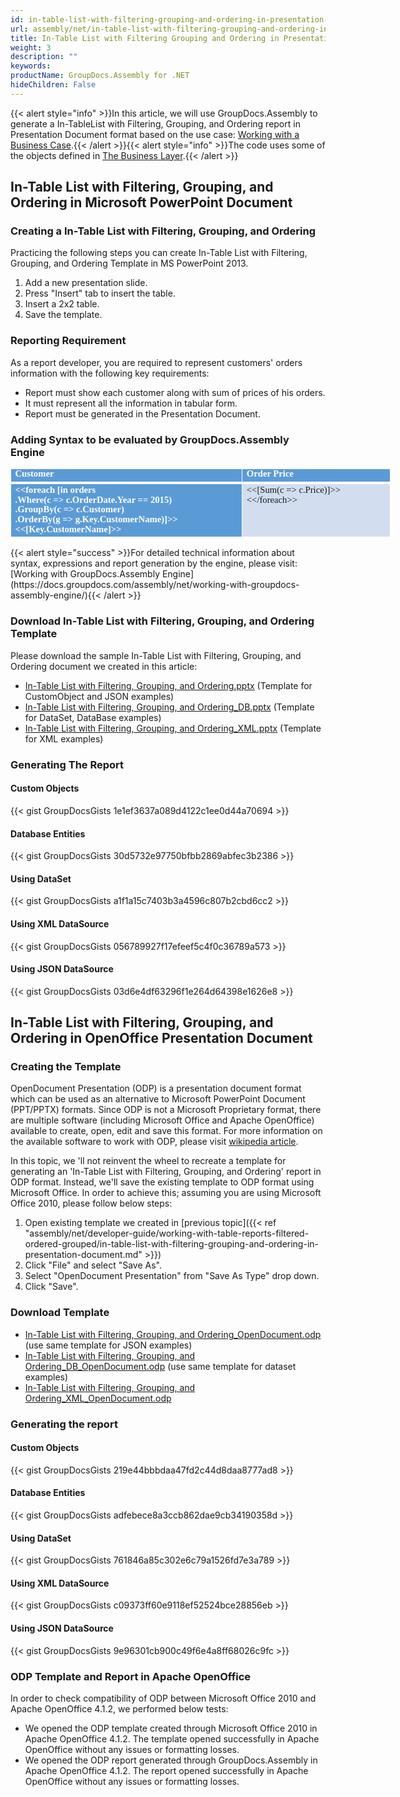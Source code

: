 ```yaml
---
id: in-table-list-with-filtering-grouping-and-ordering-in-presentation-document
url: assembly/net/in-table-list-with-filtering-grouping-and-ordering-in-presentation-document
title: In-Table List with Filtering Grouping and Ordering in Presentation Document
weight: 3
description: ""
keywords: 
productName: GroupDocs.Assembly for .NET
hideChildren: False
---
```

{{< alert style="info" >}}In this article, we will use GroupDocs.Assembly to generate a In-TableList with Filtering, Grouping, and Ordering report in Presentation Document format based on the use case: [Working with a Business Case](https://docs.groupdocs.com/assembly/net/working-with-a-business-case/).{{< /alert >}}{{< alert style="info" >}}The code uses some of the objects defined in [The Business Layer](https://docs.groupdocs.com/assembly/net/the-business-layer/).{{< /alert >}}

## In-Table List with Filtering, Grouping, and Ordering in Microsoft PowerPoint Document

### Creating a In-Table List with Filtering, Grouping, and Ordering

Practicing the following steps you can create In-Table List with Filtering, Grouping, and Ordering Template in MS PowerPoint 2013.

1.  Add a new presentation slide.
2.  Press "Insert" tab to insert the table.
3.  Insert a 2x2 table.
4.  Save the template.

### Reporting Requirement

As a report developer, you are required to represent customers' orders information with the following key requirements:

*   Report must show each customer along with sum of prices of his orders.
*   It must represent all the information in tabular form.
*   Report must be generated in the Presentation Document.

### Adding Syntax to be evaluated by GroupDocs.Assembly Engine

<table cellspacing="0" cellpadding="0" style="border-collapse: collapse; margin-left: 0pt; width: 457pt;"><tbody><tr><td style="background-color: rgb(91, 155, 213); border-bottom-color: rgb(255, 255, 255); border-bottom-style: solid; border-bottom-width: 3pt; border-left-color: rgb(255, 255, 255); border-left-style: solid; border-left-width: 1pt; border-right-color: rgb(255, 255, 255); border-right-style: solid; border-right-width: 1pt; border-top-color: rgb(255, 255, 255); border-top-style: solid; border-top-width: 1pt; padding-left: 4.9pt; padding-right: 4.9pt; padding-top: 0.25pt; vertical-align: top; width: 267.2pt;"><p style="font-size: 11pt; line-height: 107%; margin-top: 0pt; margin-right: 0pt; margin-bottom: 0pt; margin-left: 0pt;"><span style="color: rgb(255, 255, 255); font-family: Calibri; font-size: 11pt; font-weight: bold;">Customer</span></p></td><td style="background-color: rgb(91, 155, 213); border-bottom-color: rgb(255, 255, 255); border-bottom-style: solid; border-bottom-width: 3pt; border-left-color: rgb(255, 255, 255); border-left-style: solid; border-left-width: 1pt; border-right-color: rgb(255, 255, 255); border-right-style: solid; border-right-width: 1pt; border-top-color: rgb(255, 255, 255); border-top-style: solid; border-top-width: 1pt; padding-left: 4.9pt; padding-right: 4.9pt; padding-top: 0.25pt; vertical-align: top; width: 167.2pt;"><p style="font-size: 11pt; line-height: 107%; margin-top: 0pt; margin-right: 0pt; margin-bottom: 0pt; margin-left: 0pt;"><span style="color: rgb(255, 255, 255); font-family: Calibri; font-size: 11pt; font-weight: bold;">Order Price</span></p></td></tr><tr><td style="background-color: rgb(91, 155, 213); border-bottom-color: rgb(255, 255, 255); border-bottom-style: solid; border-bottom-width: 1pt; border-left-color: rgb(255, 255, 255); border-left-style: solid; border-left-width: 1pt; border-right-color: rgb(255, 255, 255); border-right-style: solid; border-right-width: 1pt; border-top-color: rgb(255, 255, 255); border-top-style: solid; border-top-width: 3pt; padding-left: 4.9pt; padding-right: 4.9pt; vertical-align: top; width: 267.2pt;"><p style="font-size: 11pt; line-height: 107%; margin-top: 0pt; margin-right: 0pt; margin-bottom: 0pt; margin-left: 0pt;"><span style="color: rgb(255, 255, 255); font-family: Calibri; font-size: 11pt; font-weight: bold;">&lt;&lt;</span><span style="color: rgb(255, 255, 255); font-family: Calibri; font-size: 11pt; font-weight: bold;">foreach</span><span style="color: rgb(255, 255, 255); font-family: Calibri; font-size: 11pt; font-weight: bold;"> [in orders</span></p><p style="font-size: 11pt; line-height: 107%; margin-top: 0pt; margin-right: 0pt; margin-bottom: 0pt; margin-left: 0pt;"><span style="color: rgb(255, 255, 255); font-family: Calibri; font-size: 11pt; font-weight: bold;">.Where(c =&gt; </span><span style="color: rgb(255, 255, 255); font-family: Calibri; font-size: 11pt; font-weight: bold;">c.OrderDate.Year</span><span style="color: rgb(255, 255, 255); font-family: Calibri; font-size: 11pt; font-weight: bold;"> == 2015)</span></p><p style="font-size: 11pt; line-height: 107%; margin-top: 0pt; margin-right: 0pt; margin-bottom: 0pt; margin-left: 0pt;"><span style="color: rgb(255, 255, 255); font-family: Calibri; font-size: 11pt; font-weight: bold;">.</span><span style="color: rgb(255, 255, 255); font-family: Calibri; font-size: 11pt; font-weight: bold;">GroupBy</span><span style="color: rgb(255, 255, 255); font-family: Calibri; font-size: 11pt; font-weight: bold;">(c =&gt; </span><span style="color: rgb(255, 255, 255); font-family: Calibri; font-size: 11pt; font-weight: bold;">c.Customer</span><span style="color: rgb(255, 255, 255); font-family: Calibri; font-size: 11pt; font-weight: bold;">)</span></p><p style="font-size: 11pt; line-height: 107%; margin-top: 0pt; margin-right: 0pt; margin-bottom: 0pt; margin-left: 0pt;"><span style="color: rgb(255, 255, 255); font-family: Calibri; font-size: 11pt; font-weight: bold;">.</span><span style="color: rgb(255, 255, 255); font-family: Calibri; font-size: 11pt; font-weight: bold;">OrderBy</span><span style="color: rgb(255, 255, 255); font-family: Calibri; font-size: 11pt; font-weight: bold;">(g =&gt; </span><span style="color: rgb(255, 255, 255); font-family: Calibri; font-size: 11pt; font-weight: bold;">g.Key.CustomerName</span><span style="color: rgb(255, 255, 255); font-family: Calibri; font-size: 11pt; font-weight: bold;">)]&gt;&gt;&lt;&lt;[</span><span style="color: rgb(255, 255, 255); font-family: Calibri; font-size: 11pt; font-weight: bold;">Key.CustomerName</span><span style="color: rgb(255, 255, 255); font-family: Calibri; font-size: 11pt; font-weight: bold;">]&gt;&gt;</span></p></td><td style="background-color: rgb(210, 222, 239); border-bottom-color: rgb(255, 255, 255); border-bottom-style: solid; border-bottom-width: 1pt; border-left-color: rgb(255, 255, 255); border-left-style: solid; border-left-width: 1pt; border-right-color: rgb(255, 255, 255); border-right-style: solid; border-right-width: 1pt; border-top-color: rgb(255, 255, 255); border-top-style: solid; border-top-width: 3pt; padding-left: 4.9pt; padding-right: 4.9pt; vertical-align: top; width: 167.2pt;"><p style="font-size: 11pt; line-height: 107%; margin-top: 0pt; margin-right: 0pt; margin-bottom: 0pt; margin-left: 0pt;"><span style="font-family: Calibri; font-size: 11pt;">&lt;&lt;[Sum(c =&gt; </span><span style="font-family: Calibri; font-size: 11pt;">c.Price</span><span style="font-family: Calibri; font-size: 11pt;">)]&gt;&gt;&lt;&lt;/</span><span style="font-family: Calibri; font-size: 11pt;">foreach</span><span style="font-family: Calibri; font-size: 11pt;">&gt;&gt;</span></p></td></tr></tbody></table>
{{< alert style="success" >}}For detailed technical information about syntax, expressions and report generation by the engine, please visit: [Working with GroupDocs.Assembly Engine](https://docs.groupdocs.com/assembly/net/working-with-groupdocs-assembly-engine/){{< /alert >}}

### Download In-Table List with Filtering, Grouping, and Ordering Template

Please download the sample In-Table List with Filtering, Grouping, and Ordering document we created in this article:

*   [In-Table List with Filtering, Grouping, and Ordering.pptx](https://github.com/groupdocsassembly/GroupDocs_Assembly_NET/blob/master/Examples/Data/Source/Presentation%20Templates/In-Table%20List%20with%20Filtering%2C%20Grouping%2C%20and%20Ordering.pptx?raw=true) (Template for CustomObject and JSON examples)
*   [In-Table List with Filtering, Grouping, and Ordering\_DB.pptx](https://github.com/groupdocsassembly/GroupDocs_Assembly_NET/blob/master/Examples/Data/Source/Presentation%20Templates/In-Table%20List%20with%20Filtering%2C%20Grouping%2C%20and%20Ordering_DB.pptx?raw=true) (Template for DataSet, DataBase examples)
*   [In-Table List with Filtering, Grouping, and Ordering\_XML.pptx](https://github.com/atirtahirgroupdocs/GroupDocs_Assembly_NET/blob/master/Examples/Data/Source/Presentation%20Templates/In-Table%20List%20with%20Filtering%2C%20Grouping%2C%20and%20Ordering_XML.pptx?raw=true) (Template for XML examples)

### Generating The Report

#### Custom Objects

{{< gist GroupDocsGists 1e1ef3637a089d4122c1ee0d44a70694 >}}



#### Database Entities

{{< gist GroupDocsGists 30d5732e97750bfbb2869abfec3b2386 >}}



#### Using DataSet

{{< gist GroupDocsGists a1f1a15c7403b3a4596c807b2cbd6cc2 >}}



#### Using XML DataSource

{{< gist GroupDocsGists 056789927f17efeef5c4f0c36789a573 >}}



#### Using JSON DataSource

{{< gist GroupDocsGists 03d6e4df63296f1e264d64398e1626e8 >}}



## In-Table List with Filtering, Grouping, and Ordering in OpenOffice Presentation Document

### Creating the Template

OpenDocument Presentation (ODP) is a presentation document format which can be used as an alternative to Microsoft PowerPoint Document (PPT/PPTX) formats. Since ODP is not a Microsoft Proprietary format, there are multiple software (including Microsoft Office and Apache OpenOffice) available to create, open, edit and save this format. For more information on the available software to work with ODP, please visit [wikipedia article](https://en.wikipedia.org/wiki/OpenDocument#Software).

In this topic, we 'll not reinvent the wheel to recreate a template for generating an 'In-Table List with Filtering, Grouping, and Ordering' report in ODP format. Instead, we'll save the existing template to ODP format using Microsoft Office. In order to achieve this; assuming you are using Microsoft Office 2010, please follow below steps:

1.  Open existing template we created in [previous topic]({{< ref "assembly/net/developer-guide/working-with-table-reports-filtered-ordered-grouped/in-table-list-with-filtering-grouping-and-ordering-in-presentation-document.md" >}})
2.  Click "File" and select "Save As".
3.  Select "OpenDocument Presentation" from "Save As Type" drop down.
4.  Click "Save".

### Download Template

*   [In-Table List with Filtering, Grouping, and Ordering\_OpenDocument.odp](https://github.com/groupdocsassembly/GroupDocs_Assembly_NET/blob/master/Examples/Data/Source/Presentation%20Templates/In-Table%20List%20with%20Filtering%2C%20Grouping%2C%20and%20Ordering_OpenDocument.odp?raw=true) (use same template for JSON examples)
*   [In-Table List with Filtering, Grouping, and Ordering\_DB\_OpenDocument.odp](https://github.com/groupdocsassembly/GroupDocs_Assembly_NET/blob/master/Examples/Data/Source/Presentation%20Templates/In-Table%20List%20with%20Filtering%2C%20Grouping%2C%20and%20Ordering_DB_OpenDocument.odp?raw=true) (use same template for dataset examples)
*   [In-Table List with Filtering, Grouping, and Ordering\_XML\_OpenDocument.odp](https://github.com/atirtahirgroupdocs/GroupDocs_Assembly_NET/blob/master/Examples/Data/Source/Presentation%20Templates/In-Table%20List%20with%20Filtering%2C%20Grouping%2C%20and%20Ordering_XML_OpenDocument.odp?raw=true)

### Generating the report

#### Custom Objects

{{< gist GroupDocsGists 219e44bbbdaa47fd2c44d8daa8777ad8 >}}



#### Database Entities

{{< gist GroupDocsGists adfebece8a3ccb862dae9cb34190358d >}}



#### Using DataSet

{{< gist GroupDocsGists 761846a85c302e6c79a1526fd7e3a789 >}}



#### Using XML DataSource

{{< gist GroupDocsGists c09373ff60e9118ef52524bce28856eb >}}



#### Using JSON DataSource

{{< gist GroupDocsGists 9e96301cb900c49f6e4a8ff68026c9fc >}}



### ODP Template and Report in Apache OpenOffice

In order to check compatibility of ODP between Microsoft Office 2010 and Apache OpenOffice 4.1.2, we performed below tests:

*   We opened the ODP template created through Microsoft Office 2010 in Apache OpenOffice 4.1.2. The template opened successfully in Apache OpenOffice without any issues or formatting losses.
*   We opened the ODP report generated through GroupDocs.Assembly in Apache OpenOffice 4.1.2. The report opened successfully in Apache OpenOffice without any issues or formatting losses.
